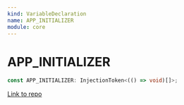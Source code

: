 ```yaml
---
kind: VariableDeclaration
name: APP_INITIALIZER
module: core
---
```


# APP_INITIALIZER

```ts
const APP_INITIALIZER: InjectionToken<(() => void)[]>;
```

[Link to repo](https://github.com/timdeschryver/angular/blob/master/packages/core/src/application_init.ts#L31-L31)
